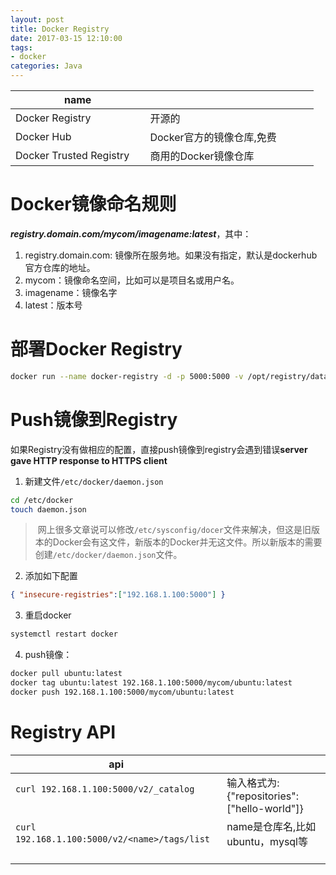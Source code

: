 ```yaml
---
layout: post
title: Docker Registry
date: 2017-03-15 12:10:00
tags:
- docker
categories: Java
---
```



|              name            |                                     |
| ---------------------------- | ----------------------------------- |
| Docker Registry              | 开源的                               |
| Docker Hub                   | Docker官方的镜像仓库,免费              |
| Docker Trusted Registry      | 商用的Docker镜像仓库                  |                       


# Docker镜像命名规则
***registry.domain.com/mycom/imagename:latest***，其中：
1. registry.domain.com: 镜像所在服务地。如果没有指定，默认是dockerhub官方仓库的地址。
2. mycom：镜像命名空间，比如可以是项目名或用户名。
3. imagename：镜像名字
4. latest：版本号


# 部署Docker Registry
```bash
docker run --name docker-registry -d -p 5000:5000 -v /opt/registry/data:/var/lib/registry registry:2
```

# Push镜像到Registry

如果Registry没有做相应的配置，直接push镜像到registry会遇到错误**server gave HTTP response to HTTPS client**    
1. 新建文件`/etc/docker/daemon.json`
```bash
cd /etc/docker
touch daemon.json
```
>  网上很多文章说可以修改`/etc/sysconfig/docer`文件来解决，但这是旧版本的Docker会有这文件，新版本的Docker并无这文件。所以新版本的需要创建`/etc/docker/daemon.json`文件。
2. 添加如下配置
```json
{ "insecure-registries":["192.168.1.100:5000"] }
```
3. 重启docker
```bash
systemctl restart docker
```
4. push镜像：
```bash
docker pull ubuntu:latest
docker tag ubuntu:latest 192.168.1.100:5000/mycom/ubuntu:latest
docker push 192.168.1.100:5000/mycom/ubuntu:latest
```

# Registry API
|                      api                              |                                                   |
| ----------------------------------------------------- | ------------------------------------------------- |
| `curl 192.168.1.100:5000/v2/_catalog`                 |  输入格式为:{"repositories":["hello-world"]}        |
| `curl 192.168.1.100:5000/v2/<name>/tags/list`         |  name是仓库名,比如ubuntu，mysql等                    |






